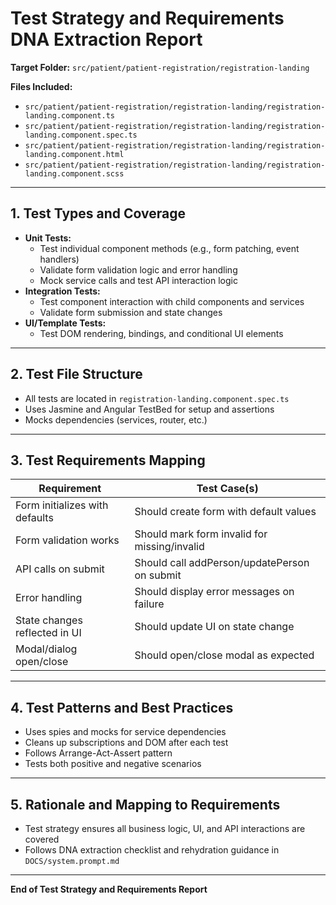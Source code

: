 # Test Strategy and Requirements DNA Extraction Report

**Target Folder:** `src/patient/patient-registration/registration-landing`

**Files Included:**
- `src/patient/patient-registration/registration-landing/registration-landing.component.ts`
- `src/patient/patient-registration/registration-landing/registration-landing.component.spec.ts`
- `src/patient/patient-registration/registration-landing/registration-landing.component.html`
- `src/patient/patient-registration/registration-landing/registration-landing.component.scss`

---

## 1. Test Types and Coverage

- **Unit Tests:**
  - Test individual component methods (e.g., form patching, event handlers)
  - Validate form validation logic and error handling
  - Mock service calls and test API interaction logic
- **Integration Tests:**
  - Test component interaction with child components and services
  - Validate form submission and state changes
- **UI/Template Tests:**
  - Test DOM rendering, bindings, and conditional UI elements

---

## 2. Test File Structure

- All tests are located in `registration-landing.component.spec.ts`
- Uses Jasmine and Angular TestBed for setup and assertions
- Mocks dependencies (services, router, etc.)

---

## 3. Test Requirements Mapping

| Requirement                        | Test Case(s)                                   |
|-------------------------------------|------------------------------------------------|
| Form initializes with defaults      | Should create form with default values         |
| Form validation works              | Should mark form invalid for missing/invalid   |
| API calls on submit                | Should call addPerson/updatePerson on submit   |
| Error handling                     | Should display error messages on failure       |
| State changes reflected in UI      | Should update UI on state change               |
| Modal/dialog open/close            | Should open/close modal as expected            |

---

## 4. Test Patterns and Best Practices

- Uses spies and mocks for service dependencies
- Cleans up subscriptions and DOM after each test
- Follows Arrange-Act-Assert pattern
- Tests both positive and negative scenarios

---

## 5. Rationale and Mapping to Requirements

- Test strategy ensures all business logic, UI, and API interactions are covered
- Follows DNA extraction checklist and rehydration guidance in `DOCS/system.prompt.md`

---

**End of Test Strategy and Requirements Report**
